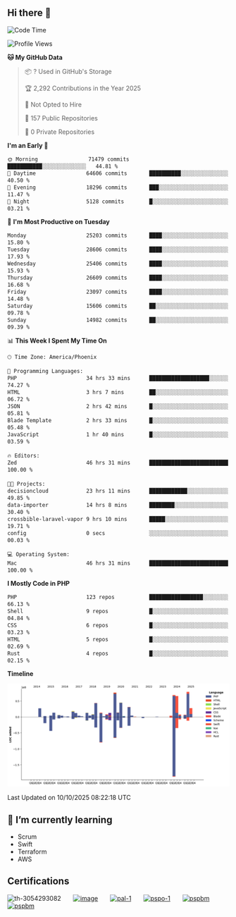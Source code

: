 ## Hi there 👋

<!--START_SECTION:waka-->
![Code Time](http://img.shields.io/badge/Code%20Time-11%2C843%20hrs%2042%20mins-blue)

![Profile Views](http://img.shields.io/badge/Profile%20Views-0-blue)

**🐱 My GitHub Data** 

> 📦 ? Used in GitHub's Storage 
 > 
> 🏆 2,292 Contributions in the Year 2025
 > 
> 🚫 Not Opted to Hire
 > 
> 📜 157 Public Repositories 
 > 
> 🔑 0 Private Repositories 
 > 
**I'm an Early 🐤** 

```text
🌞 Morning                71479 commits       ███████████░░░░░░░░░░░░░░   44.81 % 
🌆 Daytime                64606 commits       ██████████░░░░░░░░░░░░░░░   40.50 % 
🌃 Evening                18296 commits       ███░░░░░░░░░░░░░░░░░░░░░░   11.47 % 
🌙 Night                  5128 commits        █░░░░░░░░░░░░░░░░░░░░░░░░   03.21 % 
```
📅 **I'm Most Productive on Tuesday** 

```text
Monday                   25203 commits       ████░░░░░░░░░░░░░░░░░░░░░   15.80 % 
Tuesday                  28606 commits       ████░░░░░░░░░░░░░░░░░░░░░   17.93 % 
Wednesday                25406 commits       ████░░░░░░░░░░░░░░░░░░░░░   15.93 % 
Thursday                 26609 commits       ████░░░░░░░░░░░░░░░░░░░░░   16.68 % 
Friday                   23097 commits       ████░░░░░░░░░░░░░░░░░░░░░   14.48 % 
Saturday                 15606 commits       ██░░░░░░░░░░░░░░░░░░░░░░░   09.78 % 
Sunday                   14982 commits       ██░░░░░░░░░░░░░░░░░░░░░░░   09.39 % 
```


📊 **This Week I Spent My Time On** 

```text
🕑︎ Time Zone: America/Phoenix

💬 Programming Languages: 
PHP                      34 hrs 33 mins      ███████████████████░░░░░░   74.27 % 
HTML                     3 hrs 7 mins        ██░░░░░░░░░░░░░░░░░░░░░░░   06.72 % 
JSON                     2 hrs 42 mins       █░░░░░░░░░░░░░░░░░░░░░░░░   05.81 % 
Blade Template           2 hrs 33 mins       █░░░░░░░░░░░░░░░░░░░░░░░░   05.48 % 
JavaScript               1 hr 40 mins        █░░░░░░░░░░░░░░░░░░░░░░░░   03.59 % 

🔥 Editors: 
Zed                      46 hrs 31 mins      █████████████████████████   100.00 % 

🐱‍💻 Projects: 
decisioncloud            23 hrs 11 mins      ████████████░░░░░░░░░░░░░   49.85 % 
data-importer            14 hrs 8 mins       ████████░░░░░░░░░░░░░░░░░   30.40 % 
crossbible-laravel-vapor 9 hrs 10 mins       █████░░░░░░░░░░░░░░░░░░░░   19.71 % 
config                   0 secs              ░░░░░░░░░░░░░░░░░░░░░░░░░   00.03 % 

💻 Operating System: 
Mac                      46 hrs 31 mins      █████████████████████████   100.00 % 
```

**I Mostly Code in PHP** 

```text
PHP                      123 repos           █████████████████░░░░░░░░   66.13 % 
Shell                    9 repos             █░░░░░░░░░░░░░░░░░░░░░░░░   04.84 % 
CSS                      6 repos             █░░░░░░░░░░░░░░░░░░░░░░░░   03.23 % 
HTML                     5 repos             █░░░░░░░░░░░░░░░░░░░░░░░░   02.69 % 
Rust                     4 repos             █░░░░░░░░░░░░░░░░░░░░░░░░   02.15 % 
```



**Timeline**

![Lines of Code chart](https://raw.githubusercontent.com/mikebronner/mikebronner/master/assets/bar_graph.png)


 Last Updated on 10/10/2025 08:22:18 UTC
<!--END_SECTION:waka-->

<!--
**mikebronner/mikebronner** is a ✨ _special_ ✨ repository because its `README.md` (this file) appears on your GitHub profile.

Here are some ideas to get you started:

- 🔭 I’m currently working on ...
- 🌱 I’m currently learning ...
- 👯 I’m looking to collaborate on ...
- 🤔 I’m looking for help with ...
- 💬 Ask me about ...
- 📫 How to reach me: ...
- 😄 Pronouns: ...
- ⚡ Fun fact: ...
-->

## 🌱 I’m currently learning

- Scrum
- Swift
- Terraform
- AWS

## Certifications

![th-3054293082](https://user-images.githubusercontent.com/1791050/208267034-c5006f82-ae89-41eb-9478-7106c5aba070.jpg)
&nbsp;&nbsp;&nbsp;&nbsp;&nbsp;
[![image](https://images.credly.com/size/100x100/images/a2790314-008a-4c3d-9553-f5e84eb359ba/image.png)](https://www.credly.com/users/mike-bronner)
&nbsp;&nbsp;&nbsp;&nbsp;&nbsp;
[![pal-1](https://images.credly.com/size/100x100/images/78c772ee-6b3c-4348-ac66-58ac5a2cf581/image.png)](https://www.credly.com/users/mike-bronner)
&nbsp;&nbsp;&nbsp;&nbsp;&nbsp;
[![pspo-1](https://images.credly.com/size/100x100/images/591762c5-fae7-49c6-b326-e1756979928d/image.png)](https://www.credly.com/users/mike-bronner)
&nbsp;&nbsp;&nbsp;&nbsp;&nbsp;
[![pspbm](https://images.credly.com/size/100x100/images/55a21a78-59af-4294-810e-e4014e9ca1be/image.png)](https://www.credly.com/users/mike-bronner)
&nbsp;&nbsp;&nbsp;&nbsp;&nbsp;
[![pspbm](https://images.credly.com/size/100x100/images/7964c477-0edb-4b83-b836-f35f255685f3/blob)](https://www.credly.com/users/mike-bronner)
